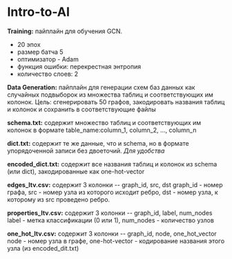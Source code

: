 # Intro-to-AI
**Training:** пайплайн для обучения GCN.
* 20 эпох
* размер батча 5
* оптимизатор - Adam
* функция ошибки: перекрестная энтропия
* количество слоев: 2
   
**Data Generation:** пайплайн для генерации схем баз данных как случайных подвыборок из множества таблиц и соответствующих им колонок. 
  Цель: сгенерировать 50 графов, закодировать названия таблиц и колонок и сохранить в соответствующие файлы

**schema.txt:** содержит множество таблиц и соответствующих им колонок в формате 
  table_name:column_1, column_2, ..., column_n

**dict.txt:** содержит те же данные, что и schema, но в формате упорядоченной записи без двоеточий.
  _Для удобства_

**encoded_dict.txt:** содержит все названия таблиц и колонок из schema (или dict), закодированные как one-hot-vector

**edges_ltv.csv:** содержит 3 колонки -- graph_id, src, dst
  graph_id - номер графа, src - номер узла из которого исходит ребро, dst - номер узла, к которому из src проведено ребро.

**properties_ltv.csv:** содержит 3 колонки -- graph_id, label, num_nodes
  label - метка классификации (0 или 1), num_nodes - количество узлов

**one_hot_ltv.csv:** содержит 3 колонки -- graph_id, node, one_hot_vector
  node - номер узла в графе, one-hot-vector - кодирование названия этого узла (из encoded_dit.txt)
